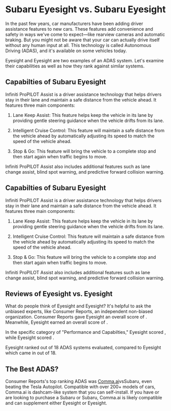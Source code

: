 # Subaru Eyesight vs. Subaru Eyesight

In the past few years, car manufacturers have been adding driver assistance features to new cars. These features add convenience and safety in ways we've come to expect—like rearview cameras and automatic braking. But you might not be aware that your car can actually drive itself without any human input at all. This technology is called Autonomous Driving (ADAS), and it's available on some vehicles today.

Eyesight and Eyesight are two examples of an ADAS system. Let's examine their capabilities as well as how they rank against similar systems.

## Capabilties of Subaru Eyesight

Infiniti ProPILOT Assist is a driver assistance technology that helps drivers stay in their lane and maintain a safe distance from the vehicle ahead. It features three main components:

1. Lane Keep Assist: This feature helps keep the vehicle in its lane by providing gentle steering guidance when the vehicle drifts from its lane.

2. Intelligent Cruise Control: This feature will maintain a safe distance from the vehicle ahead by automatically adjusting its speed to match the speed of the vehicle ahead.

3. Stop &amp; Go: This feature will bring the vehicle to a complete stop and then start again when traffic begins to move.

Infiniti ProPILOT Assist also includes additional features such as lane change assist, blind spot warning, and predictive forward collision warning.

## Capabilties of Subaru Eyesight

Infiniti ProPILOT Assist is a driver assistance technology that helps drivers stay in their lane and maintain a safe distance from the vehicle ahead. It features three main components:

1. Lane Keep Assist: This feature helps keep the vehicle in its lane by providing gentle steering guidance when the vehicle drifts from its lane.

2. Intelligent Cruise Control: This feature will maintain a safe distance from the vehicle ahead by automatically adjusting its speed to match the speed of the vehicle ahead.

3. Stop &amp; Go: This feature will bring the vehicle to a complete stop and then start again when traffic begins to move.

Infiniti ProPILOT Assist also includes additional features such as lane change assist, blind spot warning, and predictive forward collision warning.

## Reviews of Eyesight vs. Eyesight
What do people think of Eyesight and Eyesight? It's helpful to ask the unbiased experts, like Consumer Reports, an independent non-biased organization. Consumer Reports gave Eyesight an overall score of . Meanwhile, Eyesight earned an overall score of .

In the specific category of "Performance and Capabilties," Eyesight scored , while Eyesight scored .

Eyesight ranked  out of 18 ADAS systems evaluated, compared to Eyesight which came in  out of 18.

## The Best ADAS?
Consumer Reports's top ranking ADAS was [Comma.ai](https://comma.ai?utm_medium=ref&utm_source=jwith&utm_campaign=Subaru)vsSubaru, even beating the Tesla Autopilot. Compatible with over 200+ models of cars, Comma.ai is dashcam-like system that you can self-install. If you have or are looking to purchase a Subaru or Subaru, Comma.ai is likely compatible and can supplement either Eyesight or Eyesight. 

